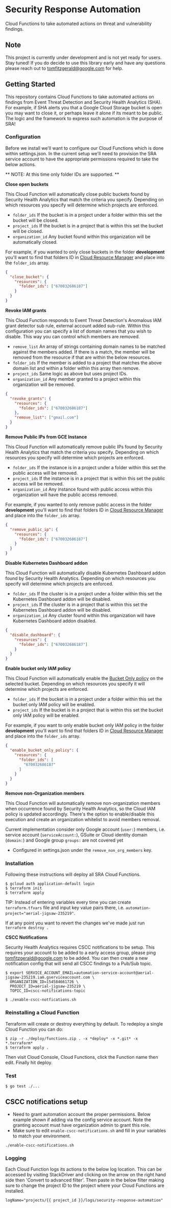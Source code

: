 # Security Response Automation

Cloud Functions to take automated actions on threat and vulnerability findings.

## Note

This project is currently under development and is not yet ready for users. Stay tuned! If you do decide to use this library early and have any questions please reach out to tomfitzgerald@google.com for help.

## Getting Started

This repository contains Cloud Functions to take automated actions on findings from Event Threat Detection and Security Health Analytics (SHA). For example, if SHA alerts you that a Google Cloud Storage bucket is open you may want to close it, or perhaps leave it alone if its meant to be public. The logic and the framework to express such automation is the purpose of SRA!

### Configuration

Before we install we'll want to configure our Cloud Functions which is done within settings.json. In the current setup we'll need to provision the SRA service account to have the appropriate permissions required to take the below actions.

** NOTE: At this time only folder IDs are supported. **

**Close open buckets**

This Cloud Function will automatically close public buckets found by Security Health Analytics that match the criteria you specify. Depending on which resources you specify will determine which projects are enforced.

- `folder_ids` If the bucket is in a project under a folder within this set the bucket will be closed.
- `project_ids` If the bucket is in a project that is within this set the bucket will be closed.
- `organization_id` Any bucket found within this organization will be automatically closed.

For example, if you wanted to only close buckets in the folder **development** you'll want to find that folders ID in [Cloud Resource Manager](https://console.cloud.google.com/cloud-resource-manager) and place into the `folder_ids` array.

```json
{
  "close_bucket": {
    "resources": {
      "folder_ids": ["670032686187"]
    }
  }
}
```

**Revoke IAM grants**

This Cloud Function responds to Event Threat Detection's Anomalous IAM grant detector sub rule, external account added sub-rule. Within this configuration you can specify a list of domain names that you wish to disable. This way you can control which members are removed.

- `remove_list` An array of strings containing domain names to be matched against the members added. If there is a match, the member will be removed from the resource if that are within the below resources.
- `folder_ids` If the member is added to a project that matches the above domain list and within a folder within this array then remove.
- `project_ids` Same logic as above but uses project IDs.
- `organization_id` Any member granted to a project within this organization will be removed.

```json
{
  "revoke_grants": {
    "resources": {
      "folder_ids": ["670032686187"]
    },
    "remove_list": ["gmail.com"]
  }
}
```

**Remove Public IPs from GCE Instance**

This Cloud Function will automatically remove public IPs found by Security Health Analytics that match the criteria you specify.
Depending on which resources you specify will determine which projects are enforced.

- `folder_ids` If the instance is in a project under a folder within this set the public access will be removed.
- `project_ids` If the instance is in a project that is within this set the public access will be removed.
- `organization_id` Any instance found with public access within this organization will have the public access removed.

For example, if you wanted to only remove public access in the folder **development** you'll want to find that folders ID in [Cloud Resource Manager](https://console.cloud.google.com/cloud-resource-manager) and place into the `folder_ids` array.

```json
{
  "remove_public_ip": {
    "resources": {
      "folder_ids": ["670032686187"]
    }
  }
}
```

**Disable Kubernetes Dashboard addon**

This Cloud Function will automatically disable Kubernetes Dashboard addon found by Security Health Analytics.
Depending on which resources you specify will determine which projects are enforced.

- `folder_ids` If the cluster is in a project under a folder within this set the Kubernetes Dashboard addon will be disabled.
- `project_ids` If the cluster is in a project that is within this set the Kubernetes Dashboard addon will be disabled.
- `organization_id` Any cluster found within this organization will have Kubernetes Dashboard addon disabled.

```json
{
  "disable_dashboard": {
    "resources": {
      "folder_ids": ["670032686187"]
    }
  }
}
```

**Enable bucket only IAM policy**

This Cloud Function will automatically enable the [Bucket Only policy](https://cloud.google.com/storage/docs/bucket-policy-only) on the selected bucket.
Depending on which resources you specify it will determine which projects are enforced.

- `folder_ids` If the bucket is in a project under a folder within this set the bucket only IAM policy will be enabled.
- `project_ids` If the bucket is in a project that is within this set the bucket only IAM policy will be enabled.

For example, if you want to only enable bucket only IAM policy in the folder **development**
you'll want to find that folders ID in [Cloud Resource Manager](https://console.cloud.google.com/cloud-resource-manager)
and place into the `folder_ids` array.

```json
{
  "enable_bucket_only_policy": {
    "resources": {
      "folder_ids": [
        "670032686187"
      ]
    }
  }
}
```

**Remove non-Organization members**

This Cloud Function will automatically remove non-organization members when occurrence found by Security Health Analytics, so the Cloud IAM policy is updated accordingly.
There's the option to enable/disable this execution and create an organization whitelist to avoid members removal.

Current implementation consider only Google account (`user:`) members, i.e. service account (`serviceAccount:`), GSuite or Cloud identity domain (`domain:`) and Google group  `groups:` are not covered yet

- Configured in settings.json under the `remove_non_org_members` key.

### Installation

Following these instructions will deploy all SRA Cloud Functions.

```shell
$ gcloud auth application-default login
$ terraform init
$ terraform apply
```

TIP: Instead of entering variables every time you can create `terraform.tfvars`
file and input key value pairs there, i.e.
`automation-project="aerial-jigsaw-235219"`.

If at any point you want to revert the changes we've made just run `terraform destroy .`

**CSCC Notifications**

Security Health Analytics requires CSCC notifications to be setup. This requires your account to be added to a early access group, please ping tomfitzgerald@google.com to be added. You can then create a new notification config that will send all CSCC findings to a Pub/Sub topic.

```shell
$ export SERVICE_ACCOUNT_EMAIL=automation-service-account@aerial-jigsaw-235219.iam.gserviceaccount.com \
  ORGANIZATION_ID=154584661726 \
  PROJECT_ID=aerial-jigsaw-235219 \
  TOPIC_ID=cscc-notifications-topic

$ ./enable-cscc-notfications.sh
```

### Reinstalling a Cloud Function

Terraform will create or destroy everything by default. To redeploy a single Cloud Function you can do:

```shell
$ zip -r ./deploy/functions.zip . -x *deploy* -x *.git* -x *.terraform*
$ terraform apply .
```

Then visit Cloud Console, Cloud Functions, click the Function name then edit. Finally hit deploy.

### Test

```shell
$ go test ./...
```

## CSCC notifications setup

- Need to grant automation account the proper permissions. Below example shown if adding via the
  config service account. Note the granting account must have organization admin to grant this
  role.
- Make sure to edit `enable-cscc-notifications.sh` and fill in your variables to match your
  environment.

```shell
./enable-cscc-notifications.sh
```

### Logging

Each Cloud Function logs its actions to the below log location. This can be accessed by visiting
StackDriver and clicking on the arrow on the right hand side then 'Convert to advanced filter'.
Then paste in the below filter making sure to change the project ID to the project where your
Cloud Functions are installed.

`logName="projects/{{ project_id }}/logs/security-response-automation"`
